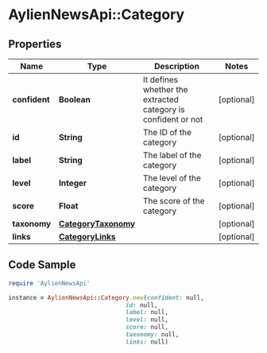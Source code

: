 # AylienNewsApi::Category

## Properties

Name | Type | Description | Notes
------------ | ------------- | ------------- | -------------
**confident** | **Boolean** | It defines whether the extracted category is confident or not | [optional] 
**id** | **String** | The ID of the category | [optional] 
**label** | **String** | The label of the category | [optional] 
**level** | **Integer** | The level of the category | [optional] 
**score** | **Float** | The score of the category | [optional] 
**taxonomy** | [**CategoryTaxonomy**](CategoryTaxonomy.md) |  | [optional] 
**links** | [**CategoryLinks**](CategoryLinks.md) |  | [optional] 

## Code Sample

```ruby
require 'AylienNewsApi'

instance = AylienNewsApi::Category.new(confident: null,
                                 id: null,
                                 label: null,
                                 level: null,
                                 score: null,
                                 taxonomy: null,
                                 links: null)
```


